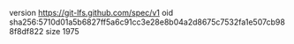 version https://git-lfs.github.com/spec/v1
oid sha256:5710d01a5b6827ff5a6c91cc3e28e8b04a2d8675c7532fa1e507cb988f8df822
size 1975
